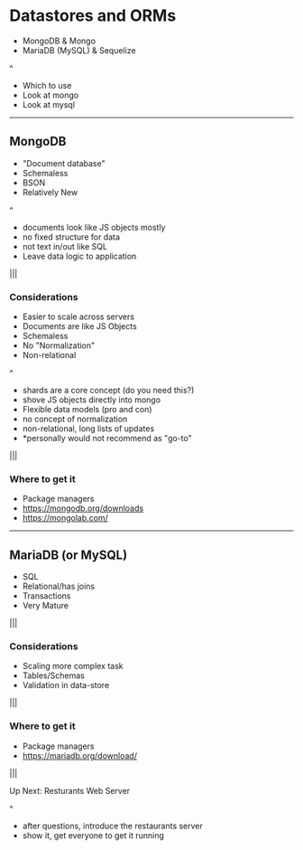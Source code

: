 # Datastores and ORMs

* MongoDB & Mongo
* MariaDB (MySQL) & Sequelize

^
- Which to use
- Look at mongo
- Look at mysql

---

## MongoDB

<ul>
  <li class="fragment">"Document database"</li>
  <li class="fragment">Schemaless</li>
  <li class="fragment">BSON</li>
  <li class="fragment">Relatively New</li>
</ul>

^
- documents look like JS objects mostly
- no fixed structure for data
- not text in/out like SQL
- Leave data logic to application

|||

### Considerations

* Easier to scale across servers<!-- .element: class="fragment" -->
* Documents are like JS Objects<!-- .element: class="fragment" -->
* Schemaless<!-- .element: class="fragment" -->
* No "Normalization"<!-- .element: class="fragment" -->
* Non-relational<!-- .element: class="fragment" -->

^
- shards are a core concept (do you need this?)
- shove JS objects directly into mongo
- Flexible data models (pro and con)
- no concept of normalization
- non-relational, long lists of updates
- *personally would not recommend as "go-to"

|||

### Where to get it

* Package managers
* <https://mongodb.org/downloads>
* <https://mongolab.com/>

---

## MariaDB (or MySQL)

<ul>
  <li class="fragment">SQL</li>
  <li class="fragment">Relational/has joins</li>
  <li class="fragment">Transactions</li>
  <li class="fragment">Very Mature</li>
</ul>

|||

### Considerations

* Scaling more complex task<!-- .element: class="fragment" -->
* Tables/Schemas<!-- .element: class="fragment" -->
* Validation in data-store<!-- .element: class="fragment" -->

|||

### Where to get it

* Package managers
* <https://mariadb.org/download/>

|||

<!-- .slide: data-state="transition" -->
Up Next: Resturants Web Server

^
- after questions, introduce the restaurants server
- show it, get everyone to get it running
